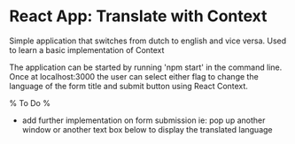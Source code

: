 # React App: Translate with Context
 Simple application that switches from dutch to english and vice versa. Used to learn a basic implementation of Context
 
The application can be started by running 'npm start' in the command line. Once at localhost:3000 the user can select either flag to change the language of the form title and submit button using React Context.

% To Do %
- add further implementation on form submission ie: pop up another window or another text box below to display the translated language
